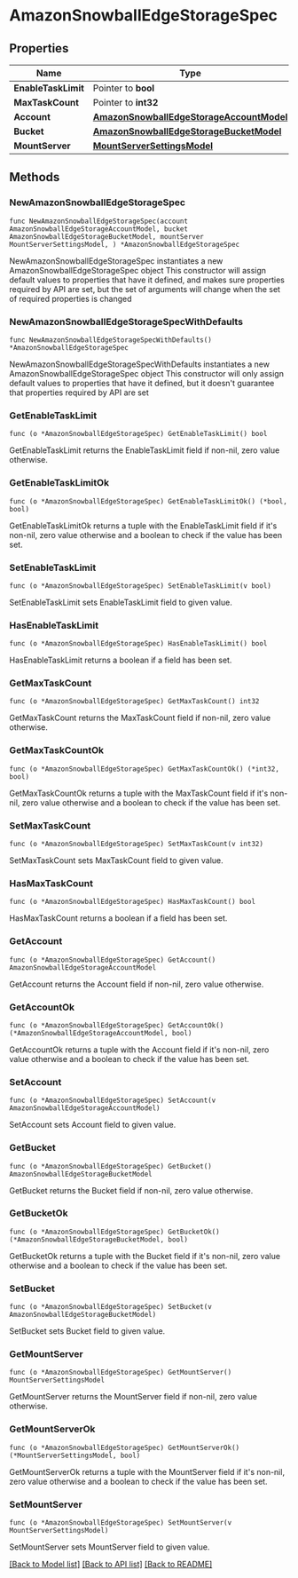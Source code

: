 # AmazonSnowballEdgeStorageSpec

## Properties

Name | Type | Description | Notes
------------ | ------------- | ------------- | -------------
**EnableTaskLimit** | Pointer to **bool** |  | [optional] 
**MaxTaskCount** | Pointer to **int32** |  | [optional] 
**Account** | [**AmazonSnowballEdgeStorageAccountModel**](AmazonSnowballEdgeStorageAccountModel.md) |  | 
**Bucket** | [**AmazonSnowballEdgeStorageBucketModel**](AmazonSnowballEdgeStorageBucketModel.md) |  | 
**MountServer** | [**MountServerSettingsModel**](MountServerSettingsModel.md) |  | 

## Methods

### NewAmazonSnowballEdgeStorageSpec

`func NewAmazonSnowballEdgeStorageSpec(account AmazonSnowballEdgeStorageAccountModel, bucket AmazonSnowballEdgeStorageBucketModel, mountServer MountServerSettingsModel, ) *AmazonSnowballEdgeStorageSpec`

NewAmazonSnowballEdgeStorageSpec instantiates a new AmazonSnowballEdgeStorageSpec object
This constructor will assign default values to properties that have it defined,
and makes sure properties required by API are set, but the set of arguments
will change when the set of required properties is changed

### NewAmazonSnowballEdgeStorageSpecWithDefaults

`func NewAmazonSnowballEdgeStorageSpecWithDefaults() *AmazonSnowballEdgeStorageSpec`

NewAmazonSnowballEdgeStorageSpecWithDefaults instantiates a new AmazonSnowballEdgeStorageSpec object
This constructor will only assign default values to properties that have it defined,
but it doesn't guarantee that properties required by API are set

### GetEnableTaskLimit

`func (o *AmazonSnowballEdgeStorageSpec) GetEnableTaskLimit() bool`

GetEnableTaskLimit returns the EnableTaskLimit field if non-nil, zero value otherwise.

### GetEnableTaskLimitOk

`func (o *AmazonSnowballEdgeStorageSpec) GetEnableTaskLimitOk() (*bool, bool)`

GetEnableTaskLimitOk returns a tuple with the EnableTaskLimit field if it's non-nil, zero value otherwise
and a boolean to check if the value has been set.

### SetEnableTaskLimit

`func (o *AmazonSnowballEdgeStorageSpec) SetEnableTaskLimit(v bool)`

SetEnableTaskLimit sets EnableTaskLimit field to given value.

### HasEnableTaskLimit

`func (o *AmazonSnowballEdgeStorageSpec) HasEnableTaskLimit() bool`

HasEnableTaskLimit returns a boolean if a field has been set.

### GetMaxTaskCount

`func (o *AmazonSnowballEdgeStorageSpec) GetMaxTaskCount() int32`

GetMaxTaskCount returns the MaxTaskCount field if non-nil, zero value otherwise.

### GetMaxTaskCountOk

`func (o *AmazonSnowballEdgeStorageSpec) GetMaxTaskCountOk() (*int32, bool)`

GetMaxTaskCountOk returns a tuple with the MaxTaskCount field if it's non-nil, zero value otherwise
and a boolean to check if the value has been set.

### SetMaxTaskCount

`func (o *AmazonSnowballEdgeStorageSpec) SetMaxTaskCount(v int32)`

SetMaxTaskCount sets MaxTaskCount field to given value.

### HasMaxTaskCount

`func (o *AmazonSnowballEdgeStorageSpec) HasMaxTaskCount() bool`

HasMaxTaskCount returns a boolean if a field has been set.

### GetAccount

`func (o *AmazonSnowballEdgeStorageSpec) GetAccount() AmazonSnowballEdgeStorageAccountModel`

GetAccount returns the Account field if non-nil, zero value otherwise.

### GetAccountOk

`func (o *AmazonSnowballEdgeStorageSpec) GetAccountOk() (*AmazonSnowballEdgeStorageAccountModel, bool)`

GetAccountOk returns a tuple with the Account field if it's non-nil, zero value otherwise
and a boolean to check if the value has been set.

### SetAccount

`func (o *AmazonSnowballEdgeStorageSpec) SetAccount(v AmazonSnowballEdgeStorageAccountModel)`

SetAccount sets Account field to given value.


### GetBucket

`func (o *AmazonSnowballEdgeStorageSpec) GetBucket() AmazonSnowballEdgeStorageBucketModel`

GetBucket returns the Bucket field if non-nil, zero value otherwise.

### GetBucketOk

`func (o *AmazonSnowballEdgeStorageSpec) GetBucketOk() (*AmazonSnowballEdgeStorageBucketModel, bool)`

GetBucketOk returns a tuple with the Bucket field if it's non-nil, zero value otherwise
and a boolean to check if the value has been set.

### SetBucket

`func (o *AmazonSnowballEdgeStorageSpec) SetBucket(v AmazonSnowballEdgeStorageBucketModel)`

SetBucket sets Bucket field to given value.


### GetMountServer

`func (o *AmazonSnowballEdgeStorageSpec) GetMountServer() MountServerSettingsModel`

GetMountServer returns the MountServer field if non-nil, zero value otherwise.

### GetMountServerOk

`func (o *AmazonSnowballEdgeStorageSpec) GetMountServerOk() (*MountServerSettingsModel, bool)`

GetMountServerOk returns a tuple with the MountServer field if it's non-nil, zero value otherwise
and a boolean to check if the value has been set.

### SetMountServer

`func (o *AmazonSnowballEdgeStorageSpec) SetMountServer(v MountServerSettingsModel)`

SetMountServer sets MountServer field to given value.



[[Back to Model list]](../README.md#documentation-for-models) [[Back to API list]](../README.md#documentation-for-api-endpoints) [[Back to README]](../README.md)


